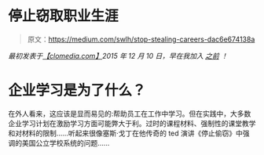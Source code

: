 # 停止窃取职业生涯

> 原文：<https://medium.com/swlh/stop-stealing-careers-dac6e674138a>

*最初发表于*[*【clomedia.com】*](https://www.clomedia.com/2015/12/10/quit-stealing-careers/)*2015 年 12 月 10 日，早在我加入* [*之前*](http://www.degreed.com) *！*

# 企业学习是为了什么？

在外人看来，这应该是显而易见的:帮助员工在工作中学习。但在实践中，大多数企业学习计划在激励学习方面可能弊大于利。过时的课程材料、强制性的课堂教学和对材料的限制……听起来很像塞斯·戈丁在他传奇的 ted 演讲《停止偷窃》中强调的美国公立学校系统的问题……